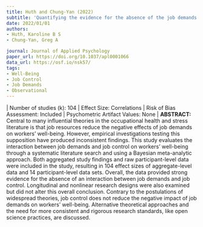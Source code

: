 ```yaml
---
title: Huth and Chung-Yan (2022)
subtitle: 'Quantifying the evidence for the absence of the job demands and job control interaction on workers' well-being: A Bayesian meta-analysis'
date: 2022/01/01
authors:
- Huth, Karoline B S 
- Chung-Yan, Greg A

journal: Journal of Applied Psychology
paper_url: https://doi.org/10.1037/apl0001066
data_url: https://osf.io/nsk57/
tags:
- Well-Being
- Job Control
- Job Demands
- Observational
---
```

| Number of studies (k): 104 | Effect Size: Correlations | Risk of Bias Assessment: Included | Psychometric Artifact Values: None | **ABSTRACT:** Central to many influential theories in the occupational health and stress literature is that job resources reduce the negative effects of job demands on workers’ well-being. However, empirical investigations testing this supposition have produced inconsistent findings. This study evaluates the interaction between job demands and job control on workers’ well-being through a systematic literature search and using a Bayesian meta-analytic approach. Both aggregated study findings and raw participant-level data were included in the study, resulting in 104 effect sizes of aggregate-level data and 14 participant-level data sets. Overall, the data provided strong evidence for the absence of an interaction between job demands and job control. Longitudinal and nonlinear research designs were also examined but did not alter this overall conclusion. Contrary to the postulations of widespread theories, job control does not reduce the negative impact of job demands on workers’ well-being. Alternative theoretical approaches and the need for more consistent and rigorous research standards, like open science practices, are discussed.

